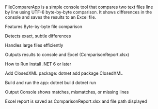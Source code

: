 FileComparerApp is a simple console tool that compares two text files line by line using UTF-8 byte-by-byte comparison. It shows differences in the console and saves the results to an Excel file.

Features
Byte-by-byte file comparison

Detects exact, subtle differences

Handles large files efficiently

Outputs results to console and Excel (ComparisonReport.xlsx)

How to Run
Install .NET 6 or later

Add ClosedXML package: dotnet add package ClosedXML

Build and run the app: 
dotnet build
dotnet run

Output
Console shows matches, mismatches, or missing lines

Excel report is saved as ComparisonReport.xlsx and file path displayed
